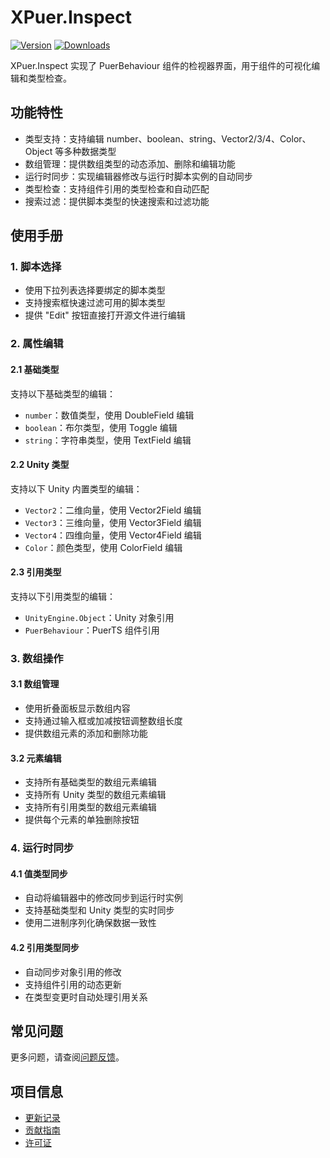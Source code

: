 # XPuer.Inspect

[![Version](https://img.shields.io/npm/v/ep.u3d.puer)](https://www.npmjs.com/package/ep.u3d.puer)
[![Downloads](https://img.shields.io/npm/dm/ep.u3d.puer)](https://www.npmjs.com/package/ep.u3d.puer)

XPuer.Inspect 实现了 PuerBehaviour 组件的检视器界面，用于组件的可视化编辑和类型检查。

## 功能特性

- 类型支持：支持编辑 number、boolean、string、Vector2/3/4、Color、Object 等多种数据类型
- 数组管理：提供数组类型的动态添加、删除和编辑功能
- 运行时同步：实现编辑器修改与运行时脚本实例的自动同步
- 类型检查：支持组件引用的类型检查和自动匹配
- 搜索过滤：提供脚本类型的快速搜索和过滤功能

## 使用手册

### 1. 脚本选择
- 使用下拉列表选择要绑定的脚本类型
- 支持搜索框快速过滤可用的脚本类型
- 提供 "Edit" 按钮直接打开源文件进行编辑

### 2. 属性编辑

#### 2.1 基础类型
支持以下基础类型的编辑：
- `number`：数值类型，使用 DoubleField 编辑
- `boolean`：布尔类型，使用 Toggle 编辑
- `string`：字符串类型，使用 TextField 编辑

#### 2.2 Unity 类型
支持以下 Unity 内置类型的编辑：
- `Vector2`：二维向量，使用 Vector2Field 编辑
- `Vector3`：三维向量，使用 Vector3Field 编辑
- `Vector4`：四维向量，使用 Vector4Field 编辑
- `Color`：颜色类型，使用 ColorField 编辑

#### 2.3 引用类型
支持以下引用类型的编辑：
- `UnityEngine.Object`：Unity 对象引用
- `PuerBehaviour`：PuerTS 组件引用

### 3. 数组操作

#### 3.1 数组管理
- 使用折叠面板显示数组内容
- 支持通过输入框或加减按钮调整数组长度
- 提供数组元素的添加和删除功能

#### 3.2 元素编辑
- 支持所有基础类型的数组元素编辑
- 支持所有 Unity 类型的数组元素编辑
- 支持所有引用类型的数组元素编辑
- 提供每个元素的单独删除按钮

### 4. 运行时同步

#### 4.1 值类型同步
- 自动将编辑器中的修改同步到运行时实例
- 支持基础类型和 Unity 类型的实时同步
- 使用二进制序列化确保数据一致性

#### 4.2 引用类型同步
- 自动同步对象引用的修改
- 支持组件引用的动态更新
- 在类型变更时自动处理引用关系

## 常见问题

更多问题，请查阅[问题反馈](../CONTRIBUTING.md#问题反馈)。

## 项目信息

- [更新记录](../CHANGELOG.md)
- [贡献指南](../CONTRIBUTING.md)
- [许可证](../LICENSE)